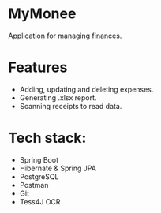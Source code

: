 # MyMonee
Application for managing finances.

# Features
- Adding, updating and deleting expenses.
- Generating .xlsx report.
- Scanning receipts to read data.

# Tech stack:
- Spring Boot
- Hibernate & Spring JPA
- PostgreSQL
- Postman
- Git
- Tess4J OCR
